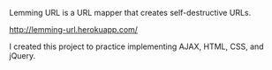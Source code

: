 Lemming URL is a URL mapper that creates self-destructive URLs.

http://lemming-url.herokuapp.com/

I created this project to practice implementing AJAX, HTML, CSS, and jQuery.
